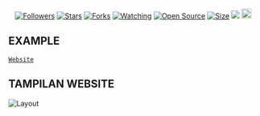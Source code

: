 
  <a href="#"><img src="http://readme-typing-svg.herokuapp.com?color=00FFFF&center=true&vCenter=true&multiline=false&lines=Welcome+To+My+Website" alt="">
</p>
<p align="center">
<a href="https://github.com/FxyyCx?tab=followers"><img title="Followers" src="https://img.shields.io/github/followers/FxyyCx?color=green&style=flat-square"></a>
<a href="https://github.com/FxyyCx/Website/stargazers/"><img title="Stars" src="https://img.shields.io/github/stars/FxyyCx/Website?color=white&style=flat-square"></a>
<a href="https://github.com/FxyyCx/api-fxyy/network/members"><img title="Forks" src="https://img.shields.io/github/forks/FxyyCx/Website?color=yellow&style=flat-square"></a>
<a href="https://github.com/FxyyCx/Website/watchers"><img title="Watching" src="https://img.shields.io/github/watchers/FxyyCx/Website?label=Watchers&color=red&style=flat-square"></a>
<a href="https://github.com/FxyyCx/Website"><img title="Open Source" src="https://badges.frapsoft.com/os/v2/open-source.svg?v=103"></a>
<a href="https://github.com/FxyyCx/Website/"><img title="Size" src="https://img.shields.io/github/repo-size/FxyyCx/?Websitestyle=flat-square&color=darkred"></a>
<a href="https://hits.seeyoufarm.com"><img src="https://hits.seeyoufarm.com/api/count/incr/badge.svg?url=https%3A%2F%2Fgithub.com%2FFxyyCx%2Fdanzz-api%2Fhit-counter&count_bg=%2379C83D&title_bg=%23555555&icon=probot.svg&icon_color=%2304FF00&title=hits&edge_flat=false"/></a>
<a href="https://github.com/FxyyCx/Website/graphs/commit-activity"><img height="20" src="https://img.shields.io/badge/Maintained-No-red.svg"></a>&nbsp;&nbsp;
</p>

## EXAMPLE
[`Website`](https://my-web.fxyycx.my.id)<br>

## TAMPILAN WEBSITE
![Layout](https://files.catbox.moe/wmonbr.jpg)
